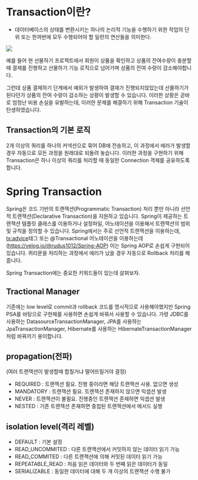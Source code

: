 # Transaction이란?
* 데이터베이스의 상태를 변환시키는 하나의 논리적 기능을 수행하기 위한 작업의 단위 또는 한꺼번에 모두 수행되어야 할 일련의 연산들을 의미한다.


![](https://images.velog.io/images/rudus1012/post/cc84d123-c291-4c21-9546-f506da4917da/image.png)

예를 들어 현 선물하기 프로젝트에서 회원이 상품을 확인하고 상품의 잔여수량이 충분할때 결제를 진행하고 선물하기 기능 로직으로 넘어가며 상품의 잔여 수량이 감소해야합니다.

그런데 상품 결제하기 단계에서 예외가 발생하여 결재가 진행되지않았는데 선물하기가 된다던가 상품의 잔여 수량이 감소하는 상황이 발생할 수 있습니다. 이러한 상황은 곧바로 엄청난 비용 손실을 유발하는데, 이러한 문제를 해결하기 위해 Transaction 기술이 탄생하였습니다.

## Transaction의 기본 로직
2개 이상의 쿼리를 하나의 커넥션으로 묶어 DB에 전송하고, 이 과정에서 에러가 발생할 경우 자동으로 모든 과정을 원래대로 되돌려 놓습니다. 이러한 과정을 구현하기 위해 Transaction은 하나 이상의 쿼리를 처리할 때 동일한 Connection 객체를 공유하도록 합니다.


# Spring Transaction
Spring은 코드 기반의 트랜잭션(Programmatic Transaction) 처리 뿐만 아니라 선언적 트랜잭션(Declarative Transaction)을 지원하고 있습니다. Spring이 제공하는 트랜잭션 템플릿 클래스를 이용하거나  설정파일, 어노테이션을 이용해서 트랜잭션의 범위 및 규칙을 정의할 수 있습니다. Spring에서는 주로 선언적 트랜잭션을 이용하는데, <tx:advice>태그 또는 @Transactional 어노테이션을 이용하는데(https://velog.io/@rudus1012/Spring-AOP) 이는 Spring AOP로 손쉽게 구현되어 있습니다. 퀴리문을 처리하는 과정에서 에러가 났을 경우 자동으로 Rollback 처리를 해줍니다.

Spring Transaction에는 중요한 키워드들이 있는데 살펴보자.

## Tractional Manager
기존에는 low level로 commit과 rollback 코드를 명시적으로 사용해야했지만 Spring PSA를 바탕으로 구현체를 사용하면 손쉽게 바꿔서 사용할 수 있습니다. 가령 JDBC를 사용하는 DatasourceTransactionManager, JPA를 사용하는 JpaTransactionManager, Hibernate를 사용하는 HibernateTransactionManager처럼 바꿔끼기 용이합니다.

## propagation(전파)
(여러 트랜잭션이 발생할때 합칠거냐 떨어뜨릴거야 결정)
* REQUIRED : 트랜잭션 필요. 진행 중이라면 해당 트랜잭션 사용. 없으면 생성
* MANDATORY : 트랜잭션 필요. 트랜잭션 존재하지 않으면 익셉션 발생
* NEVER : 트랜잭션이 불필요. 진행중인 트랜잭션 존재하면 익셉션 발생
* NESTED : 기존 트랜잭션 존재하면 중첩된 트랜잭션에서 메서드 실행


## isolation level(격리 레벨)
* DEFAULT : 기본 설정
* READ_UNCOMMITED : 다른 트랜잭션에서 커밋하지 않는 데이터 읽기 가능
* READ_COMMITED : 다른 트랜잭션에 의해 커밋된 데이터 읽기 가능
* REPEATABLE_READ : 처음 읽은 데이터와 두 번째 읽은 데이터가 동일
* SERIALIZABLE : 동일한 데이터에 대해 두 개 이상의 트랜잭션 수행 불가